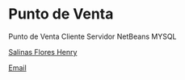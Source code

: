 # Punto de Venta
Punto de Venta Cliente Servidor NetBeans MYSQL 

[Salinas Flores Henry](https://plus.google.com/u/0/105822907457056882970) 


[Email](salinashf@gmail.com)



